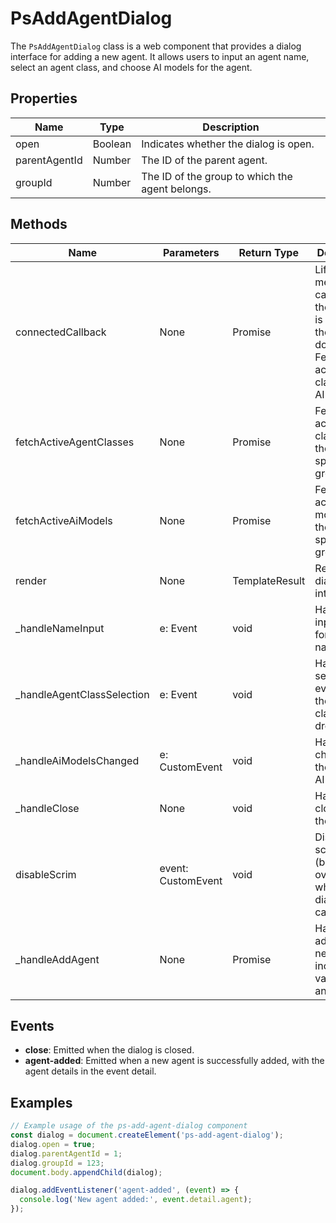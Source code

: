 # PsAddAgentDialog

The `PsAddAgentDialog` class is a web component that provides a dialog interface for adding a new agent. It allows users to input an agent name, select an agent class, and choose AI models for the agent.

## Properties

| Name           | Type    | Description                                                                 |
|----------------|---------|-----------------------------------------------------------------------------|
| open           | Boolean | Indicates whether the dialog is open.                                       |
| parentAgentId  | Number  | The ID of the parent agent.                                                 |
| groupId        | Number  | The ID of the group to which the agent belongs.                             |

## Methods

| Name                      | Parameters | Return Type | Description                                                                 |
|---------------------------|------------|-------------|-----------------------------------------------------------------------------|
| connectedCallback         | None       | Promise<void> | Lifecycle method called when the element is added to the document. Fetches active agent classes and AI models. |
| fetchActiveAgentClasses   | None       | Promise<void> | Fetches the active agent classes for the specified group.                   |
| fetchActiveAiModels       | None       | Promise<void> | Fetches the active AI models for the specified group.                       |
| render                    | None       | TemplateResult | Renders the dialog interface.                                               |
| _handleNameInput          | e: Event   | void        | Handles input events for the agent name field.                              |
| _handleAgentClassSelection| e: Event   | void        | Handles selection events for the agent class dropdown.                      |
| _handleAiModelsChanged    | e: CustomEvent | void    | Handles changes in the selected AI models.                                  |
| _handleClose              | None       | void        | Handles the closing of the dialog.                                          |
| disableScrim              | event: CustomEvent | void | Disables the scrim (background overlay) when the dialog is canceled.        |
| _handleAddAgent           | None       | Promise<void> | Handles the addition of a new agent, including validation and API call.     |

## Events

- **close**: Emitted when the dialog is closed.
- **agent-added**: Emitted when a new agent is successfully added, with the agent details in the event detail.

## Examples

```typescript
// Example usage of the ps-add-agent-dialog component
const dialog = document.createElement('ps-add-agent-dialog');
dialog.open = true;
dialog.parentAgentId = 1;
dialog.groupId = 123;
document.body.appendChild(dialog);

dialog.addEventListener('agent-added', (event) => {
  console.log('New agent added:', event.detail.agent);
});
```